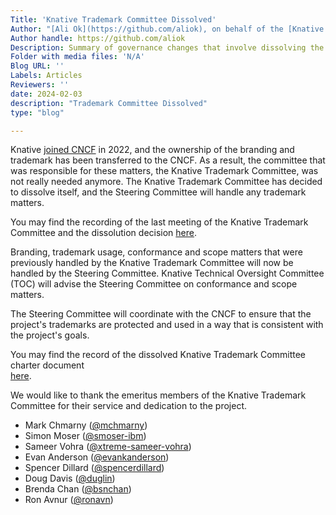 ```yaml
---
Title: 'Knative Trademark Committee Dissolved'
Author: "[Ali Ok](https://github.com/aliok), on behalf of the [Knative Steering Committee](https://github.com/knative/community/blob/main/STEERING-COMMITTEE.md)"
Author handle: https://github.com/aliok
Description: Summary of governance changes that involve dissolving the trademark committee.
Folder with media files: 'N/A'
Blog URL: ''
Labels: Articles
Reviewers: ''
date: 2024-02-03
description: "Trademark Committee Dissolved"
type: "blog"

---
```


Knative [joined CNCF](https://knative.dev/blog/steering/cncf/) in 2022, and the
ownership of the branding and trademark has been transferred to the CNCF.
As a result, the committee that was responsible for these matters, the Knative 
Trademark Committee, was not really needed anymore. The Knative Trademark 
Committee has decided to dissolve itself, and the Steering Committee 
will handle any trademark matters.

You may find the recording of the last meeting of the Knative Trademark Committee
and the dissolution decision [here](https://github.com/knative/community/issues/1399).

Branding, trademark usage, conformance and scope matters that were previously 
handled by the Knative Trademark Committee will now be handled by the 
Steering Committee. Knative Technical Oversight Committee (TOC) 
will advise the Steering Committee on conformance and scope matters. 

The Steering Committee will coordinate with the CNCF to ensure that the project's 
trademarks are protected and used in a way that is consistent with the project's goals.

You may find the record of the dissolved Knative Trademark Committee charter document  
[here](https://github.com/knative/community/blob/fa4340e96c0eeb69151be0f512a8970083d99a05/TRADEMARK-COMMITTEE.md).

We would like to thank the emeritus members of the Knative Trademark Committee for their
service and dedication to the project.

- Mark Chmarny ([@mchmarny](https://github.com/mchmarny))
- Simon Moser  ([@smoser-ibm](https://github.com/smoser-ibm))
- Sameer Vohra ([@xtreme-sameer-vohra](https://github.com/xtreme-sameer-vohra))
- Evan Anderson ([@evankanderson](https://github.com/evankanderson))
- Spencer Dillard ([@spencerdillard](https://github.com/spencerdillard))
- Doug Davis ([@duglin](https://github.com/duglin))
- Brenda Chan ([@bsnchan](https://github.com/bsnchan))
- Ron Avnur ([@ronavn](https://github.com/ronavn))
